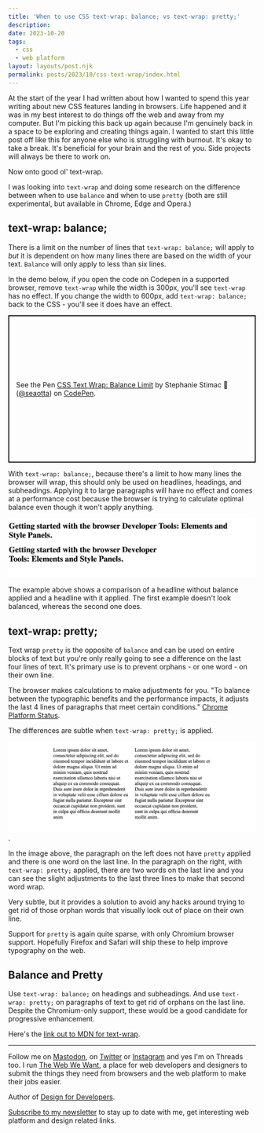 ```yaml
---
title: 'When to use CSS text-wrap: balance; vs text-wrap: pretty;'
description:
date: 2023-10-20
tags:
  - css
  - web platform
layout: layouts/post.njk
permalink: posts/2023/10/css-text-wrap/index.html
---
```


At the start of the year I had written about how I wanted to spend this year writing about new CSS features landing in browsers. Life happened and it was in my best interest to do things off the web and away from my computer. But I'm picking this back up again because I'm genuinely back in a space to be exploring and creating things again. I wanted to start this little post off like this for anyone else who is struggling with burnout. It's okay to take a break. It's beneficial for your brain and the rest of you. Side projects will always be there to work on.

Now onto good ol' text-wrap. 

I was looking into `text-wrap` and doing some research on the difference between when to use `balance` and when to use `pretty` (both are still experimental, but available in Chrome, Edge and Opera.)

## text-wrap: balance; 

There is a limit on the number of lines that `text-wrap: balance;` will apply to *but* it is dependent on how many lines there are based on the width of your text. `Balance` will only apply to less than six lines. 

In the demo below, if you open the code on Codepen in a supported browser, remove `text-wrap` while the width is 300px, you'll see `text-wrap` has no effect. If you change the width to 600px, add `text-wrap: balance;` back to the CSS - you'll see it does have an effect. 

<div class="codepen-container">
<p class="codepen" data-height="300" data-default-tab="html,result" data-slug-hash="GRPzVLN" data-user="seaotta" style="height: 300px; box-sizing: border-box; display: flex; align-items: center; justify-content: center; border: 2px solid; margin: 1em 0; padding: 1em;">
  <span>See the Pen <a href="https://codepen.io/seaotta/pen/GRPzVLN">
  CSS Text Wrap: Balance Limit</a> by Stephanie Stimac 🔮 (<a href="https://codepen.io/seaotta">@seaotta</a>)
  on <a href="https://codepen.io">CodePen</a>.</span>
</p>
<script async src="https://cpwebassets.codepen.io/assets/embed/ei.js"></script>
</div>

With `text-wrap: balance;`, because there's a limit to how many lines the browser will wrap, this should only be used on headlines, headings, and subheadings. Applying it to large paragraphs will have no effect and comes at a performance cost because the browser is trying to calculate optimal balance even though it won't apply anything. 

![alt: A comparison of a heading with text-wrap balance applied vs not applied. One heading is optically balanced. The other is not with two short words that wrap to the second line of the heading. ](/img/2023/text-wrap/balance.png)

The example above shows a comparison of a headline without balance applied and a headline with it applied. The first example doesn't look balanced, whereas the second one does. 


## text-wrap: pretty; 

Text wrap `pretty` is the opposite of `balance` and can be used on entire blocks of text but you're only really going to see a difference on the last four lines of text. It's primary use is to prevent orphans - or one word - on their own line. 

The browser makes calculations to make adjustments for you. "To balance between the typographic benefits and the performance impacts, it adjusts the last 4 lines of paragraphs that meet certain conditions." [Chrome Platform Status](https://chromestatus.com/feature/5145771917180928).

The differences are subtle when `text-wrap: pretty;` is applied.

![alt: A comparison of paragraphs of text. One has text-wrap pretty applied to it and one does not. The one with text-wrap pretty has two words on the last line and the one without only has one word on the last line, an orphan.](/img/2023/text-wrap/pretty.png).

In the image above, the paragraph on the left does not have `pretty` applied and there is one word on the last line. In the paragraph on the right, with `text-wrap: pretty;` applied, there are two words on the last line and you can see the slight adjustments to the last three lines to make that second word wrap. 

Very subtle, but it provides a solution to avoid any hacks around trying to get rid of those orphan words that visually look out of place on their own line. 

Support for `pretty` is again quite sparse, with only Chromium browser support. Hopefully Firefox and Safari will ship these to help improve typography on the web. 

## Balance and Pretty

Use `text-wrap: balance;` on headings and subheadings. And use `text-wrap: pretty;` on paragraphs of text to get rid of orphans on the last line. Despite the Chromium-only support, these would be a good candidate for progressive enhancement. 

Here's the [link out to MDN for text-wrap](https://developer.mozilla.org/en-US/docs/Web/CSS/text-wrap).



-----

Follow me on [Mastodon](https://toot.cafe/@seaotta), on [Twitter](https://twitter.com/seaotta) or [Instagram](https://instagram.com) and yes I'm on Threads too. I run [The Web We Want](https://webwewant.fyi), a place for web developers and designers to submit the things they need from browsers and the web platform to make their jobs easier. 

Author of [Design for Developers](https://www.manning.com/books/design-for-developers?utm_source=stimac&utm_medium=affiliate&utm_campaign=book_stimac_design_4_19_22&a_aid=stimac&a_bid=5f6ba095). 

[Subscribe to my newsletter](https://webwitchweekly.beehiiv.com/) to stay up to date with me, get interesting web platform and design related links.
